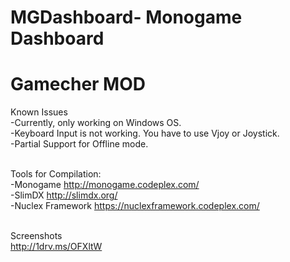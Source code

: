 MGDashboard- Monogame Dashboard
===========
Gamecher MOD
===========
Known Issues<br>
-Currently, only working on Windows OS.<br>
-Keyboard Input is not working. You have to use Vjoy or Joystick.<br>
-Partial Support for Offline mode.<br><br>

Tools for Compilation:<br>
-Monogame http://monogame.codeplex.com/ <br>
-SlimDX http://slimdx.org/ <br>
-Nuclex Framework https://nuclexframework.codeplex.com/<br><br>

Screenshots<br>
http://1drv.ms/OFXltW


